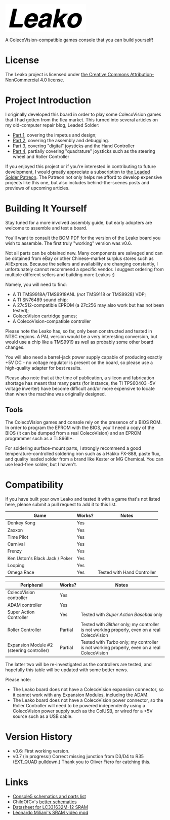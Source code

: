 ![The Leako logo](LeakoLogo.png)

A ColecoVision-compatible games console that you can build yourself!

# License
The Leako project is licensed under [the Creative Commons Attribution-NonCommercial 4.0 license](https://creativecommons.org/licenses/by-nc/4.0/).

# Project Introduction
I originally developed this board in order to play some ColecoVision games that I had gotten from the flea market. This turned into several articles on my old-computer repair blog, Leaded Solder:

 - [Part 1](https://www.leadedsolder.com/2020/02/16/colecovision-diy-part-1.html), covering the impetus and design;
 - [Part 2](https://www.leadedsolder.com/2020/07/10/colecovision-diy-part-2.html), covering the assembly and debugging.
 - [Part 3](https://www.leadedsolder.com/2021/10/14/colecovision-diy-part-3.html), covering "digital" joysticks and the Hand Controller
 - [Part 4](https://www.leadedsolder.com/2021/10/26/colecovision-diy-part-4.html), partially covering "quadrature" joysticks such as the steering wheel and Roller Controller

If you enjoyed this project or if you're interested in contributing to future development, I would greatly appreciate a subscription to [the Leaded Solder Patreon](https://www.patreon.com/leadedsolder). The Patreon not only helps me afford to develop expensive projects like this one, but also includes behind-the-scenes posts and previews of upcoming articles.

# Building It Yourself
Stay tuned for a more involved assembly guide, but early adopters are welcome to assemble and test a board.

You'll want to consult the BOM PDF for the version of the Leako board you wish to assemble. The first truly "working" version was v0.6.

Not all parts can be obtained new. Many components are salvaged and can be obtained from eBay or other Chinese-market surplus stores such as AliExpress. Because the sellers and availability are changing constantly, I unfortunately cannot recommend a specific vendor. I suggest ordering from multiple different sellers and building more Leakos :)

Namely, you will need to find:
 - A TI TMS9918A/TMS9918ANL (_not_ TMS9118 or TMS9928) VDP;
 - A TI SN76489 sound chip;
 - A 27c512-compatible EPROM (a 27c256 may also work but has not been tested);
 - ColecoVision cartridge games;
 - A ColecoVision-compatible controller

Please note the Leako has, so far, only been constructed and tested in NTSC regions. A PAL version would be a very interesting conversion, but would use a chip like a TMS9919 as well as probably some other board changes.

You will also need a barrel-jack power supply capable of producing exactly +5V DC - no voltage regulator is present on the board, so please use a high-quality adapter for best results.

Please also note that at the time of publication, a silicon and fabrication shortage has meant that many parts (for instance, the TI TPS60403 -5V voltage inverter) have become difficult and/or more expensive to locate than when the machine was originally designed.

## Tools
The ColecoVision games and console rely on the presence of a BIOS ROM. In order to program the EPROM with the BIOS, you'll need a copy of the BIOS (it can be dumped from a real ColecoVision) and an EPROM programmer such as a TL866II+.

For soldering surface-mount parts, I strongly recommend a good temperature-controlled soldering iron such as a Hakko FX-888, paste flux, and quality leaded solder from a brand like Kester or MG Chemical. You can use lead-free solder, but I haven't.

# Compatibility
If you have built your own Leako and tested it with a game that's not listed here, please submit a pull request to add it to this list.

| Game          | Works? | Notes |
|---------------|--------|-------|
| Donkey Kong   | Yes    |       |
| Zaxxon        | Yes    |       |
| Time Pilot    | Yes    |       |
| Carnival      | Yes    |       |
| Frenzy        | Yes    |       |
| Ken Uston's Black Jack / Poker | Yes    |       |
| Looping 	| Yes	 |	 |
| Omega Race	| Yes	 | Tested with Hand Controller |

| Peripheral    | Works? | Notes |
|---------------|--------|-------|
| ColecoVision controller | Yes | |
| ADAM controller | Yes | |
| Super Action Controller | Yes | Tested with _Super Action Baseball_ only |
| Roller Controller | Partial | Tested with _Slither_ only; my controller is not working properly, even on a real ColecoVision |
| Expansion Module #2 (steering controller) | Partial | Tested with _Turbo_ only; my controller is not working properly, even on a real ColecoVision |

The latter two will be re-investigated as the controllers are tested, and hopefully this table will be updated with some better news.

Please note:
 * The Leako board does not have a ColecoVision expansion connector, so it cannot work with any Expansion Modules, including the ADAM.
 * The Leako board does not have a ColecoVision power connector, so the Roller Controller will need to be powered independently using a ColecoVision power supply such as the ColUSB, or wired for a +5V source such as a USB cable.

# Version History
 * v0.6: First working version.
 * v0.7 (in progress:) Correct missing junction from D3/D4 to R35 (EXT_QUAD pulldown.) Thank you to Oliver Fiero for catching this.

# Links
 - [Console5 schematics and parts list](https://console5.com/wiki/Colecovision)
 - ChildOfCv's [better schematics](https://atariage.com/forums/topic/285656-new-colecovision-schematics/)
 - [Datasheet for LC331632M-12 SRAM](https://www.datasheet4u.com/datasheet-pdf/Sanyo/LC331632M-12/pdf.php?id=391797)
 - [Leonardo Miliani's SRAM video mod](https://www.leonardomiliani.com/en/2019/lm80c-tms9918a/)
